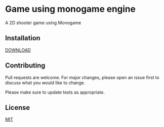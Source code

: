 # Game using monogame engine


A 2D shooter game using Monogame
## Installation


[DOWNLOAD](https://github.com/tristanblc/2DGameMonogame/releases/tag/50_1)
## Contributing

Pull requests are welcome. For major changes, please open an issue first
to discuss what you would like to change.

Please make sure to update tests as appropriate.

## License

[MIT](https://choosealicense.com/licenses/mit/)
